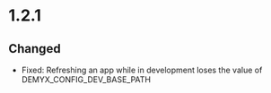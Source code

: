 # 1.2.1
## Changed
- Fixed: Refreshing an app while in development loses the value of DEMYX_CONFIG_DEV_BASE_PATH
